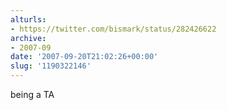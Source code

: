 ```yaml
---
alturls:
- https://twitter.com/bismark/status/282426622
archive:
- 2007-09
date: '2007-09-20T21:02:26+00:00'
slug: '1190322146'
---
```


being a TA

